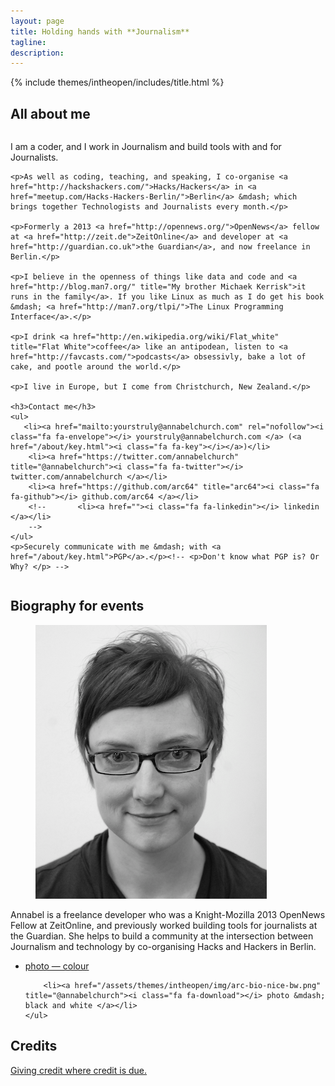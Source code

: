 ```yaml
---
layout: page
title: Holding hands with **Journalism**
tagline:
description:
---
```


{% include themes/intheopen/includes/title.html %}

<div class="bio">
<section>
<h2> All about me </h2>

<div class="column">
    <p>I am a coder, and I work in Journalism and build tools with and for Journalists.</p>

    <p>As well as coding, teaching, and speaking, I co-organise <a href="http://hackshackers.com/">Hacks/Hackers</a> in <a href="meetup.com/Hacks-Hackers-Berlin/">Berlin</a> &mdash; which brings together Technologists and Journalists every month.</p>

    <p>Formerly a 2013 <a href="http://opennews.org/">OpenNews</a> fellow at <a href="http://zeit.de">ZeitOnline</a> and developer at <a href="http://guardian.co.uk">the Guardian</a>, and now freelance in Berlin.</p>

    <p>I believe in the openness of things like data and code and <a href="http://blog.man7.org/" title="My brother Michaek Kerrisk">it runs in the family</a>. If you like Linux as much as I do get his book &mdash; <a href="http://man7.org/tlpi/">The Linux Programming Interface</a>.</p>

    <p>I drink <a href="http://en.wikipedia.org/wiki/Flat_white" title="Flat White">coffee</a> like an antipodean, listen to <a href="http://favcasts.com/">podcasts</a> obsessivly, bake a lot of cake, and pootle around the world.</p>

    <p>I live in Europe, but I come from Christchurch, New Zealand.</p>

    <h3>Contact me</h3>
    <ul>
       <li><a href="mailto:yourstruly@annabelchurch.com" rel="nofollow"><i class="fa fa-envelope"></i> yourstruly@annabelchurch.com </a> (<a href="/about/key.html"><i class="fa fa-key"></i></a>)</li>
        <li><a href="https://twitter.com/annabelchurch" title="@annabelchurch"><i class="fa fa-twitter"></i> twitter.com/annabelchurch </a></li>
        <li><a href="https://github.com/arc64" title="arc64"><i class="fa fa-github"></i> github.com/arc64 </a></li>
        <!--       <li><a href=""><i class="fa fa-linkedin"></i> linkedin </a></li>
        -->
    </ul>
    <p>Securely communicate with me &mdash; with <a href="/about/key.html">PGP</a>.</p><!-- <p>Don't know what PGP is? Or Why? </p> -->
</div>
</section>

<section>
<h2> Biography for events </h2>

<figure class="pullout">
    <img alt="Me - Annabel Church" src="/assets/themes/intheopen/img/arc-bio-nice-bw-small.png" />
</figure>

<p>Annabel is a freelance developer who was a Knight-Mozilla 2013 OpenNews Fellow at ZeitOnline, and previously worked building tools for journalists at the Guardian. She helps to build a community at the intersection between Journalism and technology by co-organising Hacks and Hackers in Berlin.</p>

<p>
    <ul>
        <li><a href="/assets/themes/intheopen/img/arc-bio-nice.png" title="@annabelchurch"><i class="fa fa-download"></i> photo &mdash; colour </a></li>

        <li><a href="/assets/themes/intheopen/img/arc-bio-nice-bw.png" title="@annabelchurch"><i class="fa fa-download"></i> photo &mdash; black and white </a></li>
    </ul>
</p>
</section>

<section>

<h2>Credits</h2>
<p><i class="fa fa-arrow-right"></i><a href="/credits.html" title="Credits"> Giving credit where credit is due. </a></p>

</section>
</div>